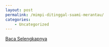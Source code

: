 ```yaml
---
layout: post
permalink: /mimpi-ditinggal-suami-merantau/
categories:
    - Uncategorized
---
```


[Baca Selengkapnya](/10)